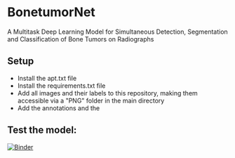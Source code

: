 # BonetumorNet
A Multitask Deep Learning Model for Simultaneous Detection, Segmentation and Classification of Bone Tumors on Radiographs 


## Setup

* Install the apt.txt file
* Install the requirements.txt file
* Add all images and their labels to this repository, making them accessible via a "PNG" folder in the main directory
* Add the annotations and the 

## Test the model:
[![Binder](https://mybinder.org/badge_logo.svg)](https://mybinder.org/v2/gh/NikonPic/bonetumorseg/master?urlpath=voila%2Frender%2F01_segmenter.ipynb)

